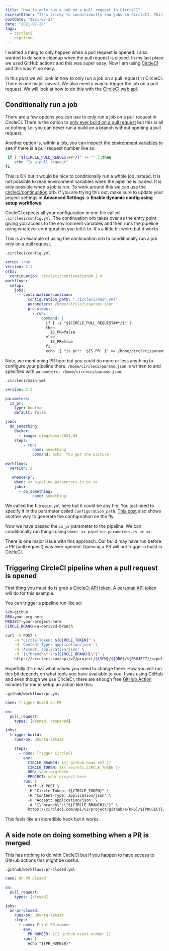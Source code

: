 ```yaml
---
title: "How to only run a job on a pull request in CircleCI"
excerptOther: "It's tricky to conditionally run jobs in CircleCI. This is one method that might be useful in some cases."
postDate: "2021-07-27"
date: "2021-07-27"
tags:
  - circleci
  - pipelines
---
```


I wanted a thing to only happen when a pull request is opened. I also wanted to do some cleanup when the pull request is closed. In my last place we used GitHub actions and this was super easy.
Now I am using [CircleCI](https://circleci.com/) and this wasn't so easy.

In this post we will look at how to only run a job on a pull request in CircleCI. There is one major caveat. We also need a way to trigger the job on a pull request. We will look at how to do this with the [CircleCI web api](https://circleci.com/docs/api/v2/).

## Conditionally run a job

There are a few options you can use to only run a job on a pull request in CircleCI. There is the option to
[only ever build on a pull request](https://discuss.circleci.com/t/only-build-pull-requests-not-every-branch/200) but this is all or nothing
i.e. you can never run a build on a branch without opening a pull request.

Another option is, within a job, you can inspect the [environment variables](https://circleci.com/docs/2.0/env-vars/) to see if there is a pull request number like so:

```bash
 if [ "${CIRCLE_PULL_REQUEST##*/}" != "" ];then
    echo "Is a pull request"
fi
```

This is OK but it would be nice to conditionally run a whole job instead. It is not possible to read environment variables when the pipeline is loaded. It is only possible when a job is run.
To work around this we can use the [circleci/continuation](https://circleci.com/developer/orbs/orb/circleci/continuation) orb.
If you are trying this out, make sure to update your project settings in **Advanced Settings -> Enable dynamic config using setup workflows**.

CircleCI expects all your configuration in one file called `.circleci/config.yml`. The continuation orb takes over as the entry point giving you access to the environment variables and then runs the pipeline using whatever configuration you tell it to.
It's a little bit weird but it works.

This is an example of using the continuation orb to conditionally run a job only on a pull request.

`.circleci/config.yml`

```yaml
setup: true
version: 2.1
orbs:
  continuation: circleci/continuation@0.2.0
workflows:
  setup:
    jobs:
      - continuation/continue:
          configuration_path: ".circleci/main.yml"
          parameters: /home/circleci/params.json
          pre-steps:
            - run:
                command: |
                  if [ -z "${CIRCLE_PULL_REQUEST##*/}" ]
                  then
                    IS_PR=false
                  else
                    IS_PR=true
                  fi
                  echo '{ "is_pr": '$IS_PR' }' >> /home/circleci/params.json
```

Note, we mentioning PR here but you could do more or less anything to configure your pipeline there. `/home/circleci/params.json` is written to and specified with `parameters: /home/circleci/params.json`.

`.circleci/main.yml`

```yaml
version: 2.1

parameters:
  is_pr:
    type: boolean
    default: false

jobs:
  do_something:
    docker:
      - image: cimg/base:2021.04
    steps:
        - run:
            name: something
            command: echo 'You get the picture'

workflows:
  version: 2

   whence-pr:
    when: << pipeline.parameters.is_pr >>
    jobs:
      - do_something:
            name: something
```

We called the file `main.yml` here but it could be any file. You just need to specify it in the parameter called `configuration_path`. [This post](https://circleci.com/blog/building-cicd-pipelines-using-dynamic-config/) also shows another way to generate the configuration on the fly.

Now we have passed the `is_pr` parameter to the pipeline. We can conditionally run things using `when: << pipeline.parameters.is_pr >>`.

There is one major issue with this approach. Our build may have run before a PR (pull request) was ever opened. Opening a PR will not trigger a build in CircleCI.

## Triggering CircleCI pipeline when a pull request is opened

First thing you must do is grab a [CircleCi API token](https://circleci.com/docs/2.0/managing-api-tokens/). A [personal API token](https://app.circleci.com/settings/user/tokens) will do for this example.

You can trigger a pipeline run like so:

```bash
SCM=github
ORG=your-org-here
PROJECT=your-project-here
CIRCLE_BRANCH=a-derived-branch

curl -X POST \
    -H "Circle-Token: ${CIRCLE_TOKEN}" \
    -H 'Content-Type: application/json' \
    -H 'Accept: application/json' \
    -d "{\"branch\":\"${CIRCLE_BRANCH}\"}" \
    https://circleci.com/api/v2/project/${SCM}/${ORG}/${PROJECT}/pipeline
```

Hopefully it's clear what values you need to change there. How you will run this bit depends on what tools you have available to you. I was using GitHub and even though we use CircleCI, there are enough free [GitHub Action](https://github.com/features/actions) minutes for me to setup an action like this:

`.github/workflows/pr.yml`

```yaml
name: Trigger Build on PR

on:
  pull_request:
    types: [opened, reopened]

jobs:
  trigger-build:
    runs-on: ubuntu-latest

    steps:
      - name: Trigger CircleCI
        env:
          CIRCLE_BRANCH: ${{ github.head_ref }}
          CIRCLE_TOKEN: ${{ secrets.CIRCLE_TOKEN }}
          ORG: your-org-here
          PROJECT: your-project-here
        run: |
          curl -X POST \
          -H "Circle-Token: ${CIRCLE_TOKEN}" \
          -H 'Content-Type: application/json' \
          -H 'Accept: application/json' \
          -d "{\"branch\":\"${CIRCLE_BRANCH}\"}" \
          https://circleci.com/api/v2/project/github/${ORG}/${PROJECT}/pipeline
```

This feels like an incredible hack but it works.

## A side note on doing something when a PR is merged

This has nothing to do with CircleCI but if you happen to have access to GitHub actions this might be useful.

`.github/workflows/pr-closed.yml`

```yaml
name: On PR Closed

on:
  pull_request:
    types: [closed]

jobs:
  on-pr-closed:
    runs-on: ubuntu-latest
    steps:
      - name: Print PR number
        env:
          PR_NUMBER: ${{ github.event.number }}
        run: |
          echo "${PR_NUMBER}"
```
